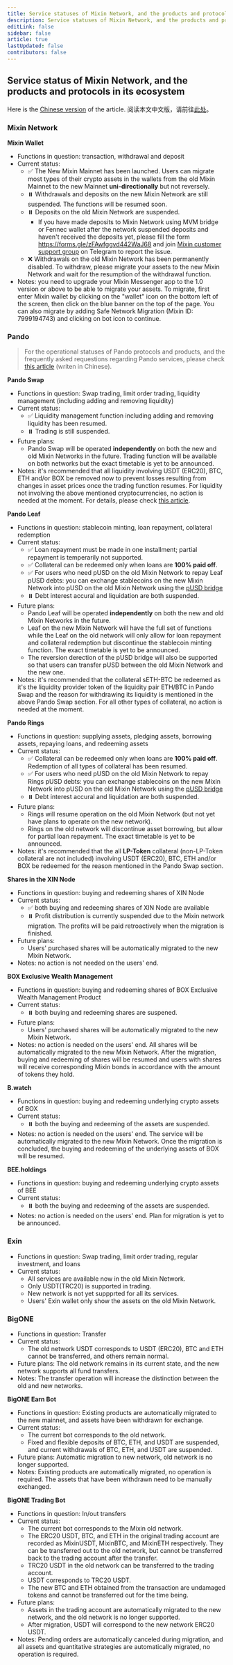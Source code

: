 ```yaml
---
title: Service statuses of Mixin Network, and the products and protocols in its ecosystem 
description: Service statuses of Mixin Network, and the products and protocols in its ecosystem 
editLink: false
sidebar: false
article: true
lastUpdated: false
contributors: false
---
```


## Service status of Mixin Network, and the products and protocols in its ecosystem 

Here is the [Chinese version](https://mixin.network/zh/recovery/) of the article. 
阅读本文中文版，请前往[此处](https://mixin.network/zh/recovery/)。

### Mixin Network 

**Mixin Wallet**

- Functions in question: transaction, withdrawal and deposit 
- Current status:
  - ✅ The New Mixin Mainnet has been launched. Users can migrate most types of their crypto assets in the wallets from the old Mixin Mainnet to the  new Mainnet **uni-directionally** but not reversely. 
  - ⏸️ Withdrawals and deposits on the new Mixin Network are still suspended. The functions will be resumed soon.
  - ⏸️ Deposits on the old Mixin Network are suspended. 
    - If you have made deposits to Mixin Network using MVM bridge or Fennec wallet after the network suspended deposits and haven't received the deposits yet, please fill the form https://forms.gle/zFAwfggvd442WaJ68 and join [Mixin customer support group](https://t.me/mvmbridge) on Telegram to report the issue.
  - ❌ Withdrawals on the old Mixin Network has been permanently disabled. To withdraw, please migrate your assets to the new Mixin Network and wait for the resumption of the withdrawal function. 
- Notes: you need to upgrade your Mixin Messenger app to the 1.0 version or above to be able to migrate your assets. To migrate, first enter Mixin wallet by clicking on the "wallet" icon on the bottom left of the screen, then click on the blue banner on the top of the page. You can also migrate by adding Safe Network Migration (Mixin ID: 7999194743) and clicking on bot icon to continue. 

### Pando

> For the operational statuses of Pando protocols and products, and the frequently asked requestions regarding Pando services, please check [this article](https://quill.im/39204791/53e5f9e6-76d8-46bd-b276-650e852ea5c3) (writen in Chinese).  

**Pando Swap**

- Functions in question: Swap trading, limit order trading, liquidity management (including adding and removing liquidity) 
- Current status:
  - ✅ Liquidity management function including adding and removing liquidity has been resumed. 
  - ⏸️ Trading is still suspended. 
- Future plans: 
  - Pando Swap will be operated **independently** on both the new and old Mixin Networks in the future. Trading function will be available on both networks but the exact timetable is yet to be announced. 
- Notes: it's recommended that all liquidity involving USDT (ERC20), BTC, ETH and/or BOX be removed now to prevent losses resulting from changes in asset prices once the trading function resumes. For liquidity not involving the above mentioned cryptocurrencies, no action is needed at the moment. For details, please check [this article](https://quill.im/39204791/53e5f9e6-76d8-46bd-b276-650e852ea5c3).  

**Pando Leaf**

- Functions in question: stablecoin minting, loan repayment, collateral redemption 
- Current status: 
  - ✅ Loan repayment must be made in one installment; partial repayment is temperarily not supported.   
  - ✅ Collateral can be redeemed only when loans are **100% paid off**. 
  - ✅ For users who need pUSD on the old Mixin Network to repay Leaf pUSD debts: you can exchange stablecoins on the new Mixin Network into pUSD on the old Mixin Network using the [pUSD bridge](https://app.pando.im/swap/pusd)
  - ⏸️ Debt interest accural and liquidation are both suspended. 
- Future plans:
  - Pando Leaf will be operated **independently** on both the new and old Mixin Networks in the future.   
  - Leaf on the new Mixin Network will have the full set of functions while the Leaf on the old network will only allow for loan repayment and collateral redemption but discontinue the stablecoin minting function. The exact timetable is yet to be announced.
  - The reversion derection of the pUSD bridge will also be supported so that users can transfer pUSD between the old Mixin Network and the new one. 
- Notes: it's recommended that the collateral sETH-BTC be redeemed as it's the liquidity provider token of the liquidity pair ETH/BTC in Pando Swap and the reason for withdrawing its liquidity is mentioned in the above Pando Swap section. For all other types of collateral, no action is needed at the moment. 

**Pando Rings**

- Functions in question: supplying assets, pledging assets, borrowing assets, repaying loans, and redeeming assets
- Current status: 
  - ✅ Collateral can be redeemed only when loans are **100% paid off**. Redemption of all types of collateral has been resumed.
  - ✅ For users who need pUSD on the old Mixin Network to repay Rings pUSD debts: you can exchange stablecoins on the new Mixin Network into pUSD on the old Mixin Network using the [pUSD bridge]( https://app.pando.im/swap/pusd) 
  - ⏸️ Debt interest accural and liquidation are both suspended. 
- Future plans:
  - Rings will resume operation on the old Mixin Network (but not yet have plans to operate on the new network).
  - Rings on the old network will discontinue asset borrowing, but allow for partial loan repayment. The exact timetable is yet to be announced.
- Notes: it's recommended that the all **LP-Token** collateral (non-LP-Token collateral are not included) involving USDT (ERC20), BTC, ETH and/or BOX be redeemed for the reason mentioned in the Pando Swap section. 

**Shares in the XIN Node**

- Functions in question: buying and redeeming shares of XIN Node
- Current status:
  - ✅  both buying and redeeming shares of XIN Node are available  
  - ⏸️ Profit distribution is currently suspended due to the Mixin network migration. The profits will be paid retroactively when the migration is finished. 
- Future plans:
  - Users' purchased shares will be automatically migrated to the new Mixin Network. 
- Notes: no action is not needed on the users' end. 

**BOX Exclusive Wealth Management**

- Functions in question: buying and redeeming shares of BOX Exclusive Wealth Management Product 
- Current status:
  - ⏸️ both buying and redeeming shares are suspened. 
- Future plans:
  - Users' purchased shares will be automatically migrated to the new Mixin Network. 
- Notes: no action is needed on the users' end. All shares will be automatically migrated to the new Mixin Network. After the migration, buying and redeeming of shares will be resumed and users with shares will receive corresponding Mixin bonds in accordance with the amount of tokens they hold. 

**B.watch**

- Functions in question: buying and redeeming underlying crypto assets of BOX
- Current status:
  - ⏸️ both the buying and redeeming of the assets are suspended.
- Notes: no action is needed on the users' end. The service will be automatically migrated to the new Mixin Network. Once the migration is concluded, the buying and redeeming of the underlying assets of BOX will be resumed. 

**BEE.holdings**

- Functions in question: buying and redeeming underlying crypto assets of BEE 
- Current status:
  - ⏸️ both the buying and redeeming of the assets are suspended.
- Notes: no action is needed on the users' end. Plan for migration is yet to be announced. 

### Exin 

- Functions in question: Swap trading, limit order trading, regular investment, and loans
- Current status:
  - All services are available now in the old Mixin Network. 
  - Only USDT(TRC20) is supported in trading. 
  - New network is not yet suppprted for all its services. 
  - Users' Exin wallet only show the assets on the old Mixin Network.


### BigONE

- Functions in question: Transfer
- Current status:
  - The old network USDT corresponds to USDT (ERC20), BTC and ETH cannot be transferred, and others remain normal.
- Future plans: The old network remains in its current state, and the new network supports all fund transfers.
- Notes: The transfer operation will increase the distinction between the old and new networks.

**BigONE Earn Bot**

- Functions in question: Existing products are automatically migrated to the new mainnet, and assets have been withdrawn for exchange.
- Current status:
  - The current bot corresponds to the old network.
  - Fixed and flexible deposits of BTC, ETH, and USDT are suspended, and current withdrawals of BTC, ETH, and USDT are suspended.
- Future plans: Automatic migration to new network, old network is no longer supported.
- Notes: Existing products are automatically migrated, no operation is required. The assets that have been withdrawn need to be manually exchanged.

**BigONE Trading Bot**

- Functions in question: In/out transfers
- Current status:
  - The current bot corresponds to the Mixin old network.
  - The ERC20 USDT, BTC, and ETH in the original trading account are recorded as MixinUSDT, MixinBTC, and MixinETH respectively. They can be transferred out to the old network, but cannot be transferred back to the trading account after the transfer. 
  - TRC20 USDT in the old network can be transferred to the trading account.
  - USDT corresponds to TRC20 USDT.
  - The new BTC and ETH obtained from the transaction are undamaged tokens and cannot be transferred out for the time being.
- Future plans:
  - Assets in the trading account are automatically migrated to the new network, and the old network is no longer supported.
  - After migration, USDT will correspond to the new network ERC20 USDT.
- Notes: Pending orders are automatically canceled during migration, and all assets and quantitative strategies are automatically migrated, no operation is required.

